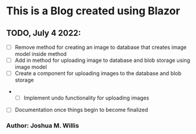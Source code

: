 # This is a Blog created using Blazor

## TODO, July 4 2022:
- [ ] Remove method for creating an image to database that creates image model inside method
- [ ] Add in method for uploading image to database and blob storage using image model
- [ ] Create a component for uploading images to the database and blob storage
- - [ ] Implement undo functionality for uploading images
- [ ] Documentation once things begin to become finalized
### Author: Joshua M. Willis
